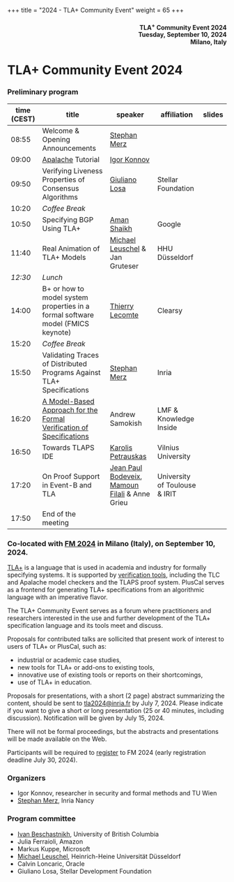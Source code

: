+++
title = "2024 - TLA+ Community Event"
weight = 65
+++

<div align="right">
<h4>

TLA<sup>+</sup> Community Event 2024<br>
Tuesday, September 10, 2024<br>
Milano, Italy<br>
</h4>
</div>

# TLA+ Community Event 2024

### Preliminary program

time (CEST)  | title  | speaker | affiliation | slides | 
------|--------|---------|--------|------------|
08:55 | Welcome & Opening Announcements | [Stephan Merz](https://members.loria.fr/SMerz/) | | |
09:00 | [Apalache](https://github.com/apalache-mc/apalache) Tutorial | [Igor Konnov](https://konnov.phd) |  |  |
09:50 | Verifying Liveness Properties of Consensus Algorithms | [Giuliano Losa](https://www.losa.fr) | Stellar Foundation | |
10:20 | *Coffee Break* |
10:50 | Specifying BGP Using TLA+ | [Aman Shaikh](https://www.linkedin.com/in/aman-shaikh-798b48/) | Google |  |
11:40 | Real Animation of TLA+ Models | [Michael Leuschel](https://www.cs.hhu.de/en/research-groups/software-engineering-and-programming-languages/our-team/team/michael-leuschel) & Jan Gruteser | HHU Düsseldorf |  |
_12:30_ |	*Lunch* |
14:00 | B+ or how to model system properties in a formal software model (FMICS keynote) | [Thierry Lecomte](https://fr.linkedin.com/in/thierry-lecomte-19695b) | Clearsy |  |
15:20 | *Coffee Break* |
15:50 | Validating Traces of Distributed Programs Against TLA+ Specifications | [Stephan Merz](https://members.loria.fr/SMerz/) | Inria |  | 
16:20 | [A Model-Based Approach for the Formal Verification of Specifications](/2024-fm/samokish.pdf) | Andrew Samokish | LMF & Knowledge Inside |  |
16:50 | Towards TLAPS IDE | [Karolis Petrauskas](http://karolis.5grupe.lt/home/) | Vilnius University |  |
17:20 | On Proof Support in Event-B and TLA | [Jean Paul Bodeveix](https://www.irit.fr/~Jean-Paul.Bodeveix/), [Mamoun Filali](https://www.irit.fr/~Mamoun.Filali/) & Anne Grieu | University of Toulouse & IRIT |  |
17:50 | End of the meeting |


### Co-located with [FM 2024](https://www.fm24.polimi.it) in Milano (Italy), on September 10, 2024.

[TLA+](https://lamport.azurewebsites.net/tla/tla.html) is a language that
is used in academia and industry for formally specifying systems. It is
supported by [verification tools](https://lamport.azurewebsites.net/tla/tools.html), including the TLC and Apalache model checkers and the TLAPS proof system.
PlusCal serves as a frontend for generating TLA+ specifications from an
algorithmic language with an imperative flavor.

The TLA+ Community Event serves as a forum where practitioners and
researchers interested in the use and further development of the
TLA+ specification language and its tools meet and discuss.

Proposals for contributed talks are sollicited that present work of
interest to users of TLA+ or PlusCal, such as:

* industrial or academic case studies,
* new tools for TLA+ or add-ons to existing tools,
* innovative use of existing tools or reports on their shortcomings,
* use of TLA+ in education.

Proposals for presentations, with a short (2 page) abstract summarizing
the content, should be sent to [tla2024@inria.fr](mailto:tla2024@inria.fr)
by July 7, 2024. Please indicate if you want to give a short or long
presentation (25 or 40 minutes, including discussion). Notification will
be given by July 15, 2024. 

There will not be formal proceedings, but the abstracts and presentations
will be made available on the Web.

Participants will be required to 
[register](https://www.fm24.polimi.it/?page_id=559) 
to FM 2024 (early registration deadline July 30, 2024).

### Organizers
* Igor Konnov, researcher in security and formal methods and TU Wien
* [Stephan Merz](https://members.loria.fr/SMerz/), Inria Nancy

### Program committee
* [Ivan Beschastnikh](https://www.cs.ubc.ca/~bestchai/), University of British Columbia
* Julia Ferraioli, Amazon
* Markus Kuppe, Microsoft
* [Michael Leuschel](https://www.cs.hhu.de/en/research-groups/software-engineering-and-programming-languages/our-team/team/michael-leuschel), Heinrich-Heine Universität Düsseldorf
* Calvin Loncaric, Oracle
* Giuliano Losa, Stellar Development Foundation
